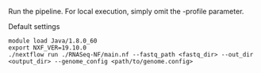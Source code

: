 
Run the pipeline. For local execution, simply omit the -profile parameter.

Default settings
```
module load Java/1.8.0_60
export NXF_VER=19.10.0
./nextflow run ./RNASeq-NF/main.nf --fastq_path <fastq_dir> --out_dir <output_dir> --genome_config <path/to/genome.config> 
```
